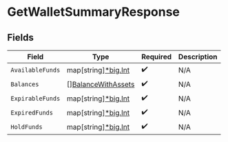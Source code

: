 # GetWalletSummaryResponse


## Fields

| Field                                                           | Type                                                            | Required                                                        | Description                                                     |
| --------------------------------------------------------------- | --------------------------------------------------------------- | --------------------------------------------------------------- | --------------------------------------------------------------- |
| `AvailableFunds`                                                | map[string][*big.Int](https://pkg.go.dev/math/big#Int)          | :heavy_check_mark:                                              | N/A                                                             |
| `Balances`                                                      | [][BalanceWithAssets](../../models/shared/balancewithassets.md) | :heavy_check_mark:                                              | N/A                                                             |
| `ExpirableFunds`                                                | map[string][*big.Int](https://pkg.go.dev/math/big#Int)          | :heavy_check_mark:                                              | N/A                                                             |
| `ExpiredFunds`                                                  | map[string][*big.Int](https://pkg.go.dev/math/big#Int)          | :heavy_check_mark:                                              | N/A                                                             |
| `HoldFunds`                                                     | map[string][*big.Int](https://pkg.go.dev/math/big#Int)          | :heavy_check_mark:                                              | N/A                                                             |